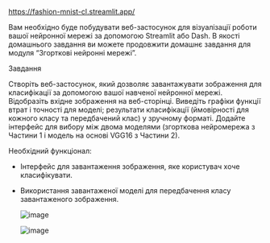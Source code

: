 https://fashion-mnist-cl.streamlit.app/


Вам необхідно буде побудувати веб-застосунок для візуалізації роботи вашої нейронної мережі за допомогою Streamlit або Dash. В якості домашнього завдання ви можете продовжити домашнє завдання для модуля “Згорткові нейронні мережі”.





Завдання



Створіть веб-застосунок, який дозволяє завантажувати зображення для класифікації за допомогою вашої навченої нейронної мережі.
Відобразіть вхідне зображення на веб-сторінці. 
Виведіть графіки функції втрат і точності для моделі; результати класифікації (ймовірності для кожного класу та передбачений клас) у зручному форматі.
Додайте інтерфейс для вибору між двома моделями (згорткова нейромережа з Частини 1 і модель на основі VGG16 з Частини 2).




Необхідний функціонал:



- Інтерфейс для завантаження зображення, яке користувач хоче класифікувати.

- Використання завантаженої моделі для передбачення класу завантаженого зображення.

  ![image](https://github.com/VitaliyDolceVita/goit-ds-hw13/assets/47143915/8d0ce9ed-ecd9-405d-975b-89e1fb4f6622)

  ![image](https://github.com/VitaliyDolceVita/goit-ds-hw13/assets/47143915/d2f1a1f4-04cc-44ed-bedc-0d8fa385f260)


